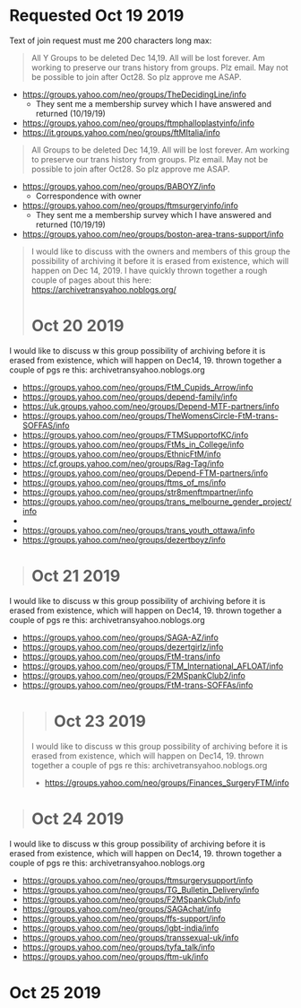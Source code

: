 
# Requested Oct 19 2019

Text of join request must me 200 characters long max:

> All Y Groups to be deleted Dec 14,19. All will be lost forever. Am working to preserve our trans history from groups. Plz email. May not be possible to join after Oct28. So plz approve me ASAP.

- https://groups.yahoo.com/neo/groups/TheDecidingLine/info
  - They sent me a membership survey which I have answered and returned (10/19/19)
- https://groups.yahoo.com/neo/groups/ftmphalloplastyinfo/info
- https://it.groups.yahoo.com/neo/groups/ftMItalia/info 


> All Groups to be deleted Dec 14,19. All will be lost forever. Am working to preserve our trans history from groups. Plz email. May not be possible to join after Oct28. So plz approve me ASAP.

- https://groups.yahoo.com/neo/groups/BABOYZ/info
  - Correspondence with owner
- https://groups.yahoo.com/neo/groups/ftmsurgeryinfo/info
  - They sent me a membership survey which I have answered and returned (10/19/19)
- https://groups.yahoo.com/neo/groups/boston-area-trans-support/info



> I would like to discuss with the owners and members of this group the possibility of archiving it before it is erased from existence, which will happen on Dec 14, 2019. I have quickly thrown together a rough couple of pages about this here: https://archivetransyahoo.noblogs.org/
>
> # Oct 20 2019

I would like to discuss w this group possibility of archiving before it is erased from existence, which will happen on Dec14, 19. thrown together a couple of pgs re this: archivetransyahoo.noblogs.org

- https://groups.yahoo.com/neo/groups/FtM_Cupids_Arrow/info
- https://groups.yahoo.com/neo/groups/depend-family/info
- https://uk.groups.yahoo.com/neo/groups/Depend-MTF-partners/info
- https://groups.yahoo.com/neo/groups/TheWomensCircle-FtM-trans-SOFFAS/info
- https://groups.yahoo.com/neo/groups/FTMSupportofKC/info
- https://groups.yahoo.com/neo/groups/FtMs_in_College/info
- https://groups.yahoo.com/neo/groups/EthnicFtM/info
- https://cf.groups.yahoo.com/neo/groups/Rag-Tag/info
- https://groups.yahoo.com/neo/groups/Depend-FTM-partners/info
- https://groups.yahoo.com/neo/groups/ftms_of_ms/info
- https://groups.yahoo.com/neo/groups/str8menftmpartner/info
- https://groups.yahoo.com/neo/groups/trans_melbourne_gender_project/info
-  
- https://groups.yahoo.com/neo/groups/trans_youth_ottawa/info
- https://groups.yahoo.com/neo/groups/dezertboyz/info



> # Oct 21 2019

I would like to discuss w this group possibility of archiving before it is erased from existence, which will happen on Dec14, 19. thrown together a couple of pgs re this: archivetransyahoo.noblogs.org

- https://groups.yahoo.com/neo/groups/SAGA-AZ/info
- https://groups.yahoo.com/neo/groups/dezertgirlz/info
- https://groups.yahoo.com/neo/groups/FtM-trans/info
- https://groups.yahoo.com/neo/groups/FTM_International_AFLOAT/info
- https://groups.yahoo.com/neo/groups/F2MSpankClub2/info
- https://groups.yahoo.com/neo/groups/FtM-trans-SOFFAs/info

> > # Oct 23 2019
>
> I would like to discuss w this group possibility of archiving before it is erased from existence, which will happen on Dec14, 19. thrown together a couple of pgs re this: archivetransyahoo.noblogs.org
>
> - https://groups.yahoo.com/neo/groups/Finances_SurgeryFTM/info



> # Oct 24 2019

I would like to discuss w this group possibility of archiving before it is erased from existence, which will happen on Dec14, 19. thrown together a couple of pgs re this: archivetransyahoo.noblogs.org

- https://groups.yahoo.com/neo/groups/ftmsurgerysupport/info
- https://groups.yahoo.com/neo/groups/TG_Bulletin_Delivery/info
- https://groups.yahoo.com/neo/groups/F2MSpankClub/info
- https://groups.yahoo.com/neo/groups/SAGAchat/info
- https://groups.yahoo.com/neo/groups/ffs-support/info
- https://groups.yahoo.com/neo/groups/lgbt-india/info
- https://groups.yahoo.com/neo/groups/transsexual-uk/info
- https://groups.yahoo.com/neo/groups/tyfa_talk/info
- https://groups.yahoo.com/neo/groups/ftm-uk/info

# Oct 25 2019















